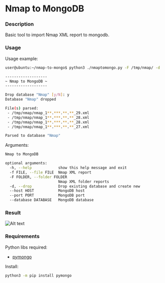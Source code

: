 # Nmap to MongoDB


### Description

Basic tool to import Nmap XML report to mongodb.


### Usage

Usage example:
```sh
user@ubuntu:~/nmap-to-mongo$ python3 ./nmaptomongo.py -F /tmp/nmap/ -d

-------------------
~ Nmap to MongoDB ~
-------------------

Drop database "Nmap" [y/N]: y
Database "Nmap" dropped

File(s) parsed:
 - /tmp/nmap/nmap_1**.***.**.**_29.xml
 - /tmp/nmap/nmap_1**.***.**.**_28.xml
 - /tmp/nmap/nmap_1**.***.**.**_28.xml
 - /tmp/nmap/nmap_1**.***.**.**_27.xml

Parsed to database "Nmap"
```

Arguments:
```sh
Nmap to MongoDB

optional arguments:
  -h, --help            show this help message and exit
  -f FILE, --file FILE  Nmap XML report
  -F FOLDER, --folder FOLDER
                        Nmap XML folder reports
  -d, --drop            Drop existing database and create new
  --host HOST           MongoDB host
  --port PORT           MongoDB port
  --database DATABASE   MongoDB database
```


### Result

![Alt text](doc/nmaptomongo_result.png)


### Requirements

Python libs required:
* [pymongo](https://github.com/mongodb/mongo-python-driver)

Install:
```sh
python3 -m pip install pymongo
```
